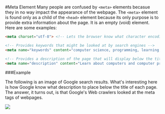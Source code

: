 #Meta Element
Many people are confused by `<meta>` elements becasue they in no way impact the appearance of the webpage. The `<meta>` element is found only as a child of the `<head>` element because its only purpose is to provide extra information about the page. It is an empty (void) element. Here are some examples:
```html
<meta charset="utf-8"> <!-- Lets the browser know what character encoding your browser is using. -->

<!-- Provides keywords that might be looked at by search engines -->
<meta name="keywords" content="computer science, programming, learning, html">

<!-- Provides a description of the page that will display below the title in a search result. -->
<meta name="description" content="Learn about computers and computer programming for free!">
```

###Example

The following is an image of Google search results. What's interesting here is how Google know what description to place below the title of each page. The answer, it turns out, is that Google's Web crawlers looked at the meta tags of webpages.

![](http://christensenacademy.org/modules/html-basics/textpages/meta-example.png)

